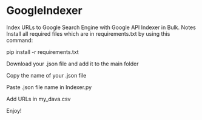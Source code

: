 # GoogleIndexer
Index URLs to Google Search Engine with Google API Indexer in Bulk.
Notes
Install all required files which are in requirements.txt by using this command:

pip install -r requirements.txt

Download your .json file and add it to the main folder

Copy the name of your .json file

Paste .json file name in Indexer.py

Add URLs in my_dava.csv

Enjoy!
